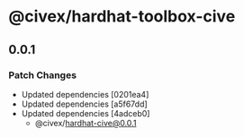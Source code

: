 # @civex/hardhat-toolbox-cive

## 0.0.1

### Patch Changes

- Updated dependencies [0201ea4]
- Updated dependencies [a5f67dd]
- Updated dependencies [4adceb0]
  - @civex/hardhat-cive@0.0.1
